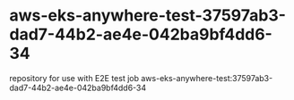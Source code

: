 # aws-eks-anywhere-test-37597ab3-dad7-44b2-ae4e-042ba9bf4dd6-34
repository for use with E2E test job aws-eks-anywhere-test:37597ab3-dad7-44b2-ae4e-042ba9bf4dd6-34
